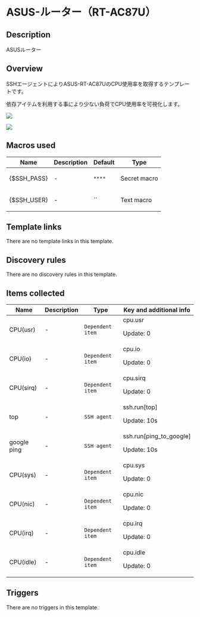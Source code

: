 # ASUS-ルーター（RT-AC87U）

## Description

ASUSルーター

## Overview

SSHエージェントによりASUS-RT-AC87UのCPU使用率を取得するテンプレートです。


依存アイテムを利用する事により少ない負荷でCPU使用率を可視化します。


![](https://qiita-image-store.s3.ap-northeast-1.amazonaws.com/0/102020/e9df31db-0a99-79b5-3540-683dd017bc66.png)


![](https://qiita-image-store.s3.ap-northeast-1.amazonaws.com/0/102020/7088100c-ea7d-774c-0e59-f4d6a7713971.png)



## Macros used

|Name|Description|Default|Type|
|----|-----------|-------|----|
|{$SSH_PASS}|<p>-</p>|`****`|Secret macro|
|{$SSH_USER}|<p>-</p>|``|Text macro|
## Template links

There are no template links in this template.

## Discovery rules

There are no discovery rules in this template.

## Items collected

|Name|Description|Type|Key and additional info|
|----|-----------|----|----|
|CPU(usr)|<p>-</p>|`Dependent item`|cpu.usr<p>Update: 0</p>|
|CPU(io)|<p>-</p>|`Dependent item`|cpu.io<p>Update: 0</p>|
|CPU(sirq)|<p>-</p>|`Dependent item`|cpu.sirq<p>Update: 0</p>|
|top|<p>-</p>|`SSH agent`|ssh.run[top]<p>Update: 10s</p>|
|google ping|<p>-</p>|`SSH agent`|ssh.run[ping_to_google]<p>Update: 10s</p>|
|CPU(sys)|<p>-</p>|`Dependent item`|cpu.sys<p>Update: 0</p>|
|CPU(nic)|<p>-</p>|`Dependent item`|cpu.nic<p>Update: 0</p>|
|CPU(irq)|<p>-</p>|`Dependent item`|cpu.irq<p>Update: 0</p>|
|CPU(idle)|<p>-</p>|`Dependent item`|cpu.idle<p>Update: 0</p>|
## Triggers

There are no triggers in this template.

